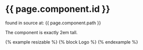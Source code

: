 # {{ page.component.id }}

found in source at: {{ page.component.path }}

The component is exactly 2em tall.

{% example resizable %}
  {% block Logo %}
{% endexample %}
